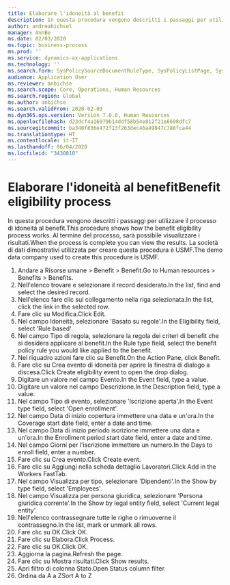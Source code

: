 ```yaml
---
title: Elaborare l'idoneità al benefit
description: In questa procedura vengono descritti i passaggi per utilizzare il processo di idoneità al benefit.
author: andreabichsel
manager: AnnBe
ms.date: 02/03/2020
ms.topic: business-process
ms.prod: ''
ms.service: dynamics-ax-applications
ms.technology: ''
ms.search.form: SysPolicySourceDocumentRuleType, SysPolicyListPage, SysPolicy, HcmBenefitEligibilityPolicy, HcmBenefit, BenefitWorkspace, HcmBenefitSummaryPart
audience: Application User
ms.reviewer: anbichse
ms.search.scope: Core, Operations, Human Resources
ms.search.region: Global
ms.author: anbichse
ms.search.validFrom: 2020-02-03
ms.dyn365.ops.version: Version 7.0.0, Human Resources
ms.openlocfilehash: d23dcf4a16979b14ddf58b54e812f21e6698dfc7
ms.sourcegitcommit: ba340f836e472f13f263dec46a49847c788fca44
ms.translationtype: HT
ms.contentlocale: it-IT
ms.lasthandoff: 06/04/2020
ms.locfileid: "3430810"
---
```

# <a name="benefit-eligibility-process"></a><span data-ttu-id="98be0-103">Elaborare l'idoneità al benefit</span><span class="sxs-lookup"><span data-stu-id="98be0-103">Benefit eligibility process</span></span>

<span data-ttu-id="98be0-104">In questa procedura vengono descritti i passaggi per utilizzare il processo di idoneità al benefit.</span><span class="sxs-lookup"><span data-stu-id="98be0-104">This procedure shows how the benefit eligibility process works.</span></span> <span data-ttu-id="98be0-105">Al termine del processo, sarà possibile visualizzare i risultati.</span><span class="sxs-lookup"><span data-stu-id="98be0-105">When the process is complete you can view the results.</span></span> <span data-ttu-id="98be0-106">La società di dati dimostrativi utilizzata per creare questa procedura è USMF.</span><span class="sxs-lookup"><span data-stu-id="98be0-106">The demo data company used to create this procedure is USMF.</span></span>

1. <span data-ttu-id="98be0-107">Andare a Risorse umane > Benefit > Benefit.</span><span class="sxs-lookup"><span data-stu-id="98be0-107">Go to Human resources > Benefits > Benefits.</span></span>
2. <span data-ttu-id="98be0-108">Nell'elenco trovare e selezionare il record desiderato.</span><span class="sxs-lookup"><span data-stu-id="98be0-108">In the list, find and select the desired record.</span></span>
3. <span data-ttu-id="98be0-109">Nell'elenco fare clic sul collegamento nella riga selezionata.</span><span class="sxs-lookup"><span data-stu-id="98be0-109">In the list, click the link in the selected row.</span></span>
4. <span data-ttu-id="98be0-110">Fare clic su Modifica.</span><span class="sxs-lookup"><span data-stu-id="98be0-110">Click Edit.</span></span>
5. <span data-ttu-id="98be0-111">Nel campo Idoneità, selezionare 'Basato su regole'.</span><span class="sxs-lookup"><span data-stu-id="98be0-111">In the Eligibility field, select 'Rule based'.</span></span>
6. <span data-ttu-id="98be0-112">Nel campo Tipo di regola, selezionare la regola dei criteri di benefit che si desidera applicare al benefit.</span><span class="sxs-lookup"><span data-stu-id="98be0-112">In the Rule type field, select the benefit policy rule you would like applied to the benefit.</span></span>
7. <span data-ttu-id="98be0-113">Nel riquadro azioni fare clic su Benefit.</span><span class="sxs-lookup"><span data-stu-id="98be0-113">On the Action Pane, click Benefit.</span></span>
8. <span data-ttu-id="98be0-114">Fare clic su Crea evento di idoneità per aprire la finestra di dialogo a discesa.</span><span class="sxs-lookup"><span data-stu-id="98be0-114">Click Create eligibility event to open the drop dialog.</span></span>
9. <span data-ttu-id="98be0-115">Digitare un valore nel campo Evento.</span><span class="sxs-lookup"><span data-stu-id="98be0-115">In the Event field, type a value.</span></span>
10. <span data-ttu-id="98be0-116">Digitare un valore nel campo Descrizione.</span><span class="sxs-lookup"><span data-stu-id="98be0-116">In the Description field, type a value.</span></span>
11. <span data-ttu-id="98be0-117">Nel campo Tipo di evento, selezionare 'Iscrizione aperta'.</span><span class="sxs-lookup"><span data-stu-id="98be0-117">In the Event type field, select 'Open enrollment'.</span></span>
12. <span data-ttu-id="98be0-118">Nel campo Data di inizio copertura immettere una data e un'ora.</span><span class="sxs-lookup"><span data-stu-id="98be0-118">In the Coverage start date field, enter a date and time.</span></span>
13. <span data-ttu-id="98be0-119">Nel campo Data di inizio periodo iscrizione immettere una data e un'ora.</span><span class="sxs-lookup"><span data-stu-id="98be0-119">In the Enrollment period start date field, enter a date and time.</span></span>
14. <span data-ttu-id="98be0-120">Nel campo Giorni per l'iscrizione immettere un numero.</span><span class="sxs-lookup"><span data-stu-id="98be0-120">In the Days to enroll field, enter a number.</span></span>
15. <span data-ttu-id="98be0-121">Fare clic su Crea evento.</span><span class="sxs-lookup"><span data-stu-id="98be0-121">Click Create event.</span></span>
16. <span data-ttu-id="98be0-122">Fare clic su Aggiungi nella scheda dettaglio Lavoratori.</span><span class="sxs-lookup"><span data-stu-id="98be0-122">Click Add in the Workers FastTab.</span></span>
17. <span data-ttu-id="98be0-123">Nel campo Visualizza per tipo, selezionare 'Dipendenti'.</span><span class="sxs-lookup"><span data-stu-id="98be0-123">In the Show by type field, select 'Employees'.</span></span>
18. <span data-ttu-id="98be0-124">Nel campo Visualizza per persona giuridica, selezionare 'Persona giuridica corrente'.</span><span class="sxs-lookup"><span data-stu-id="98be0-124">In the Show by legal entity field, select 'Current legal entity'.</span></span>
19. <span data-ttu-id="98be0-125">Nell'elenco contrassegnare tutte le righe o rimuoverne il contrassegno.</span><span class="sxs-lookup"><span data-stu-id="98be0-125">In the list, mark or unmark all rows.</span></span>
20. <span data-ttu-id="98be0-126">Fare clic su OK.</span><span class="sxs-lookup"><span data-stu-id="98be0-126">Click OK.</span></span>
21. <span data-ttu-id="98be0-127">Fare clic su Elabora.</span><span class="sxs-lookup"><span data-stu-id="98be0-127">Click Process.</span></span>
22. <span data-ttu-id="98be0-128">Fare clic su OK.</span><span class="sxs-lookup"><span data-stu-id="98be0-128">Click OK.</span></span>
23. <span data-ttu-id="98be0-129">Aggiorna la pagina.</span><span class="sxs-lookup"><span data-stu-id="98be0-129">Refresh the page.</span></span>
24. <span data-ttu-id="98be0-130">Fare clic su Mostra risultati.</span><span class="sxs-lookup"><span data-stu-id="98be0-130">Click Show results.</span></span>
25. <span data-ttu-id="98be0-131">Apri filtro di colonna Stato.</span><span class="sxs-lookup"><span data-stu-id="98be0-131">Open Status column filter.</span></span>
26. <span data-ttu-id="98be0-132">Ordina da A a Z</span><span class="sxs-lookup"><span data-stu-id="98be0-132">Sort A to Z</span></span>

